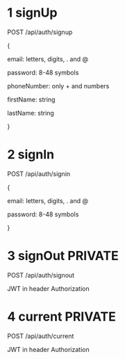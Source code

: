 # 1 signUp

POST /api/auth/signup

{

  email: letters, digits, . and @
  
  password: 8-48 symbols
  
  phoneNumber: only + and numbers
  
  firstName: string
  
  lastName: string
  
}

# 2 signIn

POST /api/auth/signin

{

  email: letters, digits, . and @
  
  password: 8-48 symbols
  
}

# 3 signOut PRIVATE

POST /api/auth/signout

JWT in header Authorization

# 4 current PRIVATE

POST /api/auth/current

JWT in header Authorization
